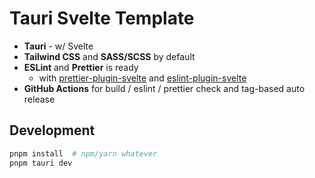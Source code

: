 # Tauri Svelte Template

- **Tauri** - w/ Svelte
- **Tailwind CSS** and **SASS/SCSS** by default
- **ESLint** and **Prettier** is ready
  - with [prettier-plugin-svelte](https://github.com/sveltejs/prettier-plugin-svelte)
    and [eslint-plugin-svelte](https://github.com/sveltejs/eslint-plugin-svelte)
- **GitHub Actions** for build / eslint / prettier check and tag-based auto release

## Development

```bash
pnpm install  # npm/yarn whatever
pnpm tauri dev
```
